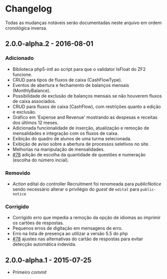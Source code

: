 # Changelog

Todas as mudanças notáveis serão documentadas neste arquivo em ordem cronológica inversa.

## 2.0.0-alpha.2 - 2016-08-01

### Adicionado
- Biblioteca php5-intl ao script para que o validator IsFloat do ZF2 funcione.
- CRUD para tipos de fluxos de caixa (CashFlowType).
- Eventos de abertura e fechamento de balanços mensais (MonthlyBalance).
- Possibilidade de exclusão de balanços mensais se não houverem fluxos de caixa associados.
- CRUD para fluxos de caixa (CashFlow), com restrições quanto a edição e exclusão.
- Gráfico em 'Expense and Revenue' mostrando as despesas e receitas dos últimos 12 meses.
- Adicionada funcionalidade de inserção, atualização e remoção de mensalidades e integração com os fluxos de caixa.
- Exibição do quadro de alunos de uma turma selecionada.
- Exibição de aviso sobre a abertura de processos seletivos no site.
- Melhorias na manipulação de mensalidades.
- [#78](https://github.com/CATSInformatica/CatsSys/issues/67) adição de escolha da quantidade de questões e numeração (escolha do número incial).

### Removido
- *Action* edital do controller Recruitment foi renomeada para *publicNotice* sendo necessário alterar o privilégio do *guest* de `edital` para `public-notice`

### Corrigido
- Corrigido erro que impedia a remoção da opção de idiomas ao imprimir os cartões de respostas.
- Pequenos erros de digitação em mensagens de erro.
- Erro na lista de presença ao utilizar a versão 5.5 do php
- [#78](https://github.com/CATSInformatica/CatsSys/issues/78) ajustes nas alternativas do cartão de respostas para evitar detecção automática indevida.

## 2.0.0-alpha.1 - 2015-07-25
- Primeiro *commit*
